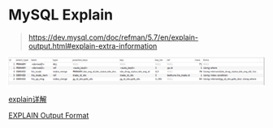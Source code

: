 # MySQL Explain

> https://dev.mysql.com/doc/refman/5.7/en/explain-output.html#explain-extra-information

![](./explain.png)

[explain详解](http://www.cnblogs.com/xuanzhi201111/p/4175635.html)

[EXPLAIN Output Format](http://dev.mysql.com/doc/refman/5.7/en/explain-output.html)

